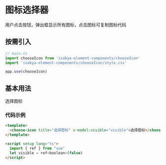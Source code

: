 # 图标选择器
用户点击按钮，弹出框显示所有图标，点击图标可复制图标代码

## 按需引入
``` js
// main.ts
import chooseIcon from 'isakya-element-components/chooseIcon'
import 'isakya-element-components/chooseIcon/style.css'

app.use(chooseIcon)
```


## 基本用法
<client-only>
  <choose-icon title="选择图标" v-model:visible="visible">
    选择图标
  </choose-icon>
</client-only>

<script setup lang="ts">
import { ref } from "vue"
let visible = ref<boolean>(false)
</script>



### 代码示例
``` html
<template>
  <choose-icon title="选择图标" v-model:visible="visible">选择图标</choose-icon>
</template>

<script setup lang="ts">
  import { ref } from "vue"
  let visible = ref<boolean>(false)
</script>
```